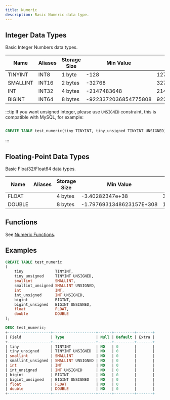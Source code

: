 ```yaml
---
title: Numeric
description: Basic Numeric data type.
---
```


## Integer Data Types

Basic Integer Numbers data types.

| Name      |  Aliases     | Storage Size | Min Value                   | Max Value                       | Description
|-----------|--------------| -------------| --------------------------- | ------------------------------- | -------
| TINYINT   |  INT8        | 1 byte       |  -128                       |  127                            |
| SMALLINT  |  INT16       | 2 bytes      |  -32768                     |  32767                          |
| INT       |  INT32       | 4 bytes      |  -2147483648                |  2147483647                     |
| BIGINT    |  INT64       | 8 bytes      |  -9223372036854775808       |  9223372036854775807            |

:::tip
If you want unsigned integer, please use `UNSIGNED` constraint, this is compatible with MySQL, for example:
```sql

CREATE TABLE test_numeric(tiny TINYINT, tiny_unsigned TINYINT UNSIGNED)
```
:::

## Floating-Point Data Types

Basic Float32/Float64 data types.

| Name      |  Aliases     | Storage Size | Min Value                   | Max Value                       | Description
|-----------|--------------| -------------| --------------------------- | ------------------------------- | -------
| FLOAT     |              | 4 bytes      |  -3.40282347e+38            | 3.40282347e+38                  |
| DOUBLE    |              | 8 bytes      |  -1.7976931348623157E+308   | 1.7976931348623157E+308         |

## Functions

See [Numeric Functions](/doc/reference/functions/numeric-functions).

## Examples

```sql
CREATE TABLE test_numeric
(
    tiny              TINYINT,
    tiny_unsigned     TINYINT UNSIGNED,
    smallint          SMALLINT,
    smallint_unsigned SMALLINT UNSIGNED,
    int               INT,
    int_unsigned      INT UNSIGNED,
    bigint            BIGINT,
    bigint_unsigned   BIGINT UNSIGNED,
    float             FLOAT,
    double            DOUBLE
);

DESC test_numeric;
+-------------------+-------------------+------+---------+-------+
| Field             | Type              | Null | Default | Extra |
+-------------------+-------------------+------+---------+-------+
| tiny              | TINYINT           | NO   | 0       |       |
| tiny_unsigned     | TINYINT UNSIGNED  | NO   | 0       |       |
| smallint          | SMALLINT          | NO   | 0       |       |
| smallint_unsigned | SMALLINT UNSIGNED | NO   | 0       |       |
| int               | INT               | NO   | 0       |       |
| int_unsigned      | INT UNSIGNED      | NO   | 0       |       |
| bigint            | BIGINT            | NO   | 0       |       |
| bigint_unsigned   | BIGINT UNSIGNED   | NO   | 0       |       |
| float             | FLOAT             | NO   | 0       |       |
| double            | DOUBLE            | NO   | 0       |       |
+-------------------+-------------------+------+---------+-------+
```

